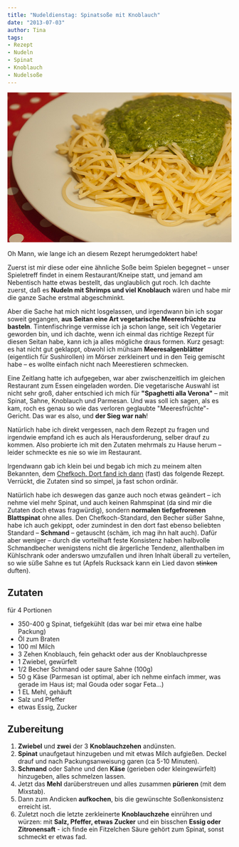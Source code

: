 ```yaml
---
title: "Nudeldienstag: Spinatsoße mit Knoblauch"
date: "2013-07-03" 
author: Tina
tags:
- Rezept
- Nudeln
- Spinat
- Knoblauch
- Nudelsoße
---
```


![spinatsauce_nudeln](images/spinatsauce_nudeln.jpg)

Oh Mann, wie lange ich an diesem Rezept herumgedoktert habe! 

Zuerst ist mir diese oder eine ähnliche Soße beim Spielen begegnet – unser Spieletreff findet in einem Restaurant/Kneipe statt, und jemand am Nebentisch hatte etwas bestellt, das unglaublich gut roch. Ich dachte zuerst, daß es **Nudeln mit Shrimps und viel Knoblauch** wären und habe mir die ganze Sache erstmal abgeschminkt. 

Aber die Sache hat mich nicht losgelassen, und irgendwann bin ich sogar soweit gegangen, **aus Seitan eine Art vegetarische Meeresfrüchte zu basteln**. Tintenfischringe vermisse ich ja schon lange, seit ich Vegetarier geworden bin, und ich dachte, wenn ich einmal das richtige Rezept für diesen Seitan habe, kann ich ja alles mögliche draus formen. Kurz gesagt: es hat nicht gut geklappt, obwohl ich mühsam **Meeresalgenblätter** (eigentlich für Sushirollen) im Mörser zerkleinert und in den Teig gemischt habe – es wollte einfach nicht nach Meerestieren schmecken.

Eine Zeitlang hatte ich aufgegeben, war aber zwischenzeitlich im gleichen Restaurant zum Essen eingeladen worden. Die vegetarische Auswahl ist nicht sehr groß, daher entschied ich mich für **"Spaghetti alla Verona"** – mit Spinat, Sahne, Knoblauch und Parmesan. Und was soll ich sagen, als es kam, roch es genau so wie das verloren geglaubte "Meeresfrüchte"-Gericht. Das war es also, und **der Sieg war nah**!

Natürlich habe ich direkt vergessen, nach dem Rezept zu fragen und irgendwie empfand ich es auch als Herausforderung, selber drauf zu kommen. Also probierte ich mit den Zutaten mehrmals zu Hause herum – leider schmeckte es nie so wie im Restaurant.

Irgendwann gab ich klein bei und begab ich mich zu meinem alten Bekannten, dem [Chefkoch. Dort fand ich dann](http://www.chefkoch.de/rezepte/48501016462319/Spaghetti-mit-Spinatsauce.html "Ur-Rezept bei chefkoch.de") (fast) das folgende Rezept. Verrückt, die Zutaten sind so simpel, ja fast schon ordinär. 

Natürlich habe ich deswegen das ganze auch noch etwas geändert – ich nehme viel mehr Spinat, und auch keinen Rahmspinat (da sind mir die Zutaten doch etwas fragwürdig), sondern **normalen tiefgefrorenen Blattspinat** ohne alles. Den Chefkoch-Standard, den Becher süßer Sahne, habe ich auch gekippt, oder zumindest in den dort fast ebenso beliebten Standard – **Schmand** – getauscht (schäm, ich mag ihn halt auch). Dafür aber weniger – durch die vorteilhaft feste Konsistenz haben halbvolle Schmandbecher wenigstens nicht die ärgerliche Tendenz, allenthalben im Kühlschrank oder anderswo umzufallen und ihren Inhalt überall zu verteilen, so wie süße Sahne es tut (Apfels Rucksack kann ein Lied davon ~~stinken~~ duften).

## Zutaten

für 4 Portionen

- 350-400 g Spinat, tiefgekühlt (das war bei mir etwa eine halbe Packung)
- Öl zum Braten
- 100 ml Milch
- 3 Zehen Knoblauch, fein gehackt oder aus der Knoblauchpresse
- 1 Zwiebel, gewürfelt
- 1/2 Becher Schmand oder saure Sahne (100g)
- 50 g Käse (Parmesan ist optimal, aber ich nehme einfach immer, was gerade im Haus ist; mal Gouda oder sogar Feta...)
- 1 EL Mehl, gehäuft
- Salz und Pfeffer
- etwas Essig, Zucker

## Zubereitung

1. **Zwiebel** und **zwei** der 3 **Knoblauchzehen** andünsten.
2. **Spinat** unaufgetaut hinzugeben und mit etwas Milch aufgießen. Deckel drauf und nach Packungsanweisung garen (ca 5-10 Minuten).
3. **Schmand** oder Sahne und den **Käse** (gerieben oder kleingewürfelt) hinzugeben, alles schmelzen lassen.
4. Jetzt das **Mehl** darüberstreuen und alles zusammen **pürieren** (mit dem Mixstab).
5. Dann zum Andicken **aufkochen**, bis die gewünschte Soßenkonsistenz erreicht ist.
6. Zuletzt noch die letzte zerkleinerte **Knoblauchzehe** einrühren und würzen: mit **Salz, Pfeffer, etwas Zucker** und ein bisschen **Essig oder Zitronensaft** - ich finde ein Fitzelchen Säure gehört zum Spinat, sonst schmeckt er etwas fad.
